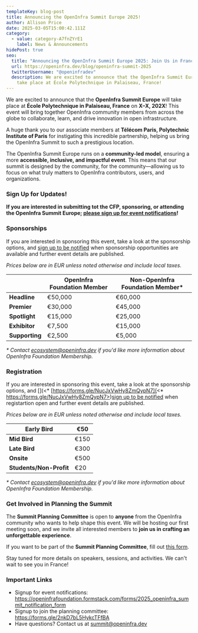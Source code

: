```yaml
---
templateKey: blog-post
title: Announcing the OpenInfra Summit Europe 2025!
author: Allison Price
date: 2025-03-05T15:00:42.111Z
category:
  - value: category-A7fnZYrE1
    label: News & Announcements
hidePost: true
seo:
  title: "Announcing the OpenInfra Summit Europe 2025: Join Us in France!"
  url: https://openinfra.dev/blog/openinfra-summit-2025
  twitterUsername: "@openinfradev"
  description: We are excited to announce that the OpenInfra Summit Europe will
    take place at École Polytechnique in Palaiseau, France!
---
```

We are excited to announce that the **OpenInfra Summit Europe** will take place at **École Polytechnique in Palaiseau, France** on **X–X, 202X**! This event will bring together OpenInfra community members from across the globe to collaborate, learn, and drive innovation in open infrastructure.

A huge thank you to our associate members at **Télécom Paris, Polytechnic Institute of Paris** for instigating this incredible partnership, helping us bring the OpenInfra Summit to such a prestigious location.

The OpenInfra Summit Europe runs on a **community-led model**, ensuring a more **accessible, inclusive, and impactful event**. This means that our summit is designed by the community, for the community—allowing us to focus on what truly matters to OpenInfra contributors, users, and organizations.

### **Sign Up for Updates!**

**If you are interested in submitting tot the CFP, sponsoring, or attending the OpenInfra Summit Europe; [please sign up for event notifications](https://openinfrafoundation.formstack.com/forms/2025_openinfra_summit_notification_form)!**



### **Sponsorships**

If you are interested in sponsoring this event, take a look at the sponsorship options, and [sign up to be notified](https://openinfrafoundation.formstack.com/forms/2025_openinfra_summit_notification_form) when sponsorship opportunities are available and further event details are published.

*Prices below are in EUR unless noted otherwise and include local taxes.*

|                | **OpenInfra Foundation Member** | **Non-OpenInfra Foundation Member*** |
| -------------- | ------------------------------- | ------------------------------------ |
| **Headline**   | €50,000                         | €60,000                              |
| **Premier**    | €30,000                         | €45,000                              |
| **Spotlight**  | €15,000                         | €25,000                              |
| **Exhibitor**  | €7,500                          | €15,000                              |
| **Supporting** | €2,500                          | €5,000                               |

*\* Contact [ecosystem@openinfra.dev](mailto:ecosystem@openinfra.dev) if you'd like more information about OpenInfra Foundation Membership.*

### **Registration**

If you are interested in sponsoring this event, take a look at the sponsorship options, and [](<* [https://forms.gle/NucJxVwHy8ZmQypN7](<* https://forms.gle/NucJxVwHy8ZmQypN7>)[sign up to be notified](https://openinfrafoundation.formstack.com/forms/2025_openinfra_summit_notification_form) when registartion open and further event details are published.

*Prices below are in EUR unless noted otherwise and include local taxes.*

| **Early Bird**          | €50  |
| ----------------------- | ---- |
| **Mid Bird**            | €150 |
| **Late Bird**           | €300 |
| **Onsite**              | €500 |
| **Students/Non-Profit** | €20  |

*\* Contact [ecosystem@openinfra.dev](mailto:ecosystem@openinfra.dev) if you'd like more information about OpenInfra Foundation Membership.*

### **Get Involved in Planning the Summit**

The **Summit Planning Committee** is open to **anyone** from the OpenInfra community who wants to help shape this event. We will be hosting our first meeting soon, and we invite all interested members to **join us in crafting an unforgettable experience**.

If you want to be part of the **Summit Planning Committee**, fill out [this form](https://forms.gle/U7mbkY5QoJy2g7XdA).

Stay tuned for more details on speakers, sessions, and activities. We can't wait to see you in France!

 

### **Important Links**

* Signup for event notifications: [](<* https://forms.gle/NucJxVwHy8ZmQypN7>)<https://openinfrafoundation.formstack.com/forms/2025_openinfra_summit_notification_form>
* Signup to join the planning committee: <https://forms.gle/2nkD7bL5HykcTFfBA>
* Have questions? Contact us at [summit@openinfra.dev](mailto:summit@openinfra.dev)